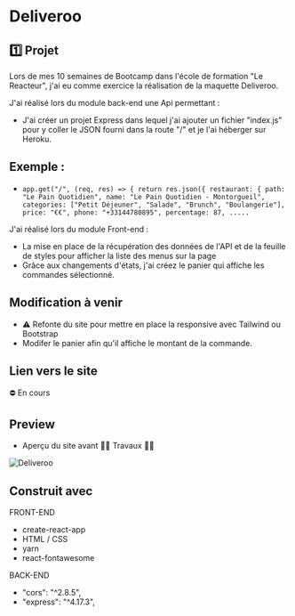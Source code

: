 # Deliveroo

##  1️⃣ Projet 

Lors de mes 10 semaines de Bootcamp dans l'école de formation "Le Reacteur", j'ai eu comme exercice la réalisation de la maquette Deliveroo.

J'ai réalisé lors du module back-end une Api permettant :
* J'ai créer un projet Express dans lequel j'ai ajouter un fichier "index.js" pour y coller le JSON fourni dans la route "/" et je l'ai héberger sur Heroku.
## Exemple :
* ``
app.get("/", (req, res) => {
  return res.json({
    restaurant: {
      path: "Le Pain Quotidien",
      name: "Le Pain Quotidien - Montorgueil",
      categories: ["Petit Déjeuner", "Salade", "Brunch", "Boulangerie"],
      price: "€€",
      phone: "+33144780895",
      percentage: 87, .....
``


J'ai réalisé lors du module Front-end :
* La mise en place de la récupération des données de l'API et de la feuille de styles pour afficher la liste des menus sur la page
* Grâce aux changements d'états, j'ai créez le panier qui affiche les commandes sélectionné.


## Modification à venir
* ⚠ Refonte du site pour mettre en place la responsive avec Tailwind ou Bootstrap
* Modifer le panier afin qu'il affiche le montant de la commande.


## Lien vers le site 

⛔ En cours

## Preview 

* Aperçu du site avant 🔨🔨 Travaux 🔨🔨


![Deliveroo](https://user-images.githubusercontent.com/87413559/182640594-b72b263a-5a29-4155-8ba7-7ef19d981487.png)



## Construit avec

FRONT-END
* create-react-app
* HTML / CSS
* yarn
* react-fontawesome


BACK-END
* "cors": "^2.8.5",
* "express": "^4.17.3",



